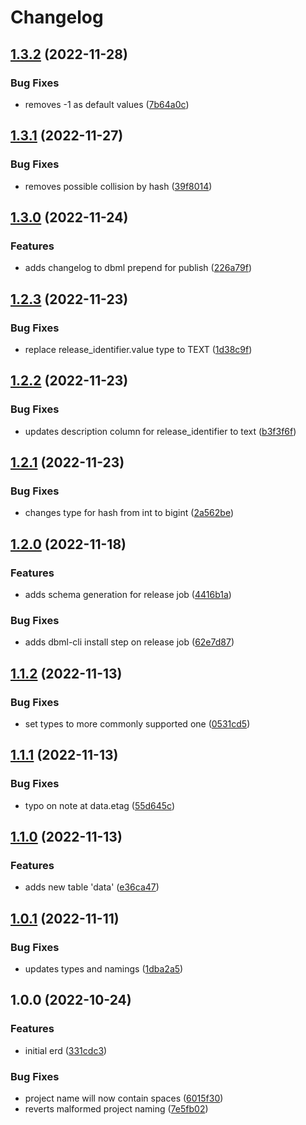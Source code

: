 # Changelog

## [1.3.2](https://github.com/state303/open-discogs-erd/compare/v1.3.1...v1.3.2) (2022-11-28)


### Bug Fixes

* removes -1 as default values ([7b64a0c](https://github.com/state303/open-discogs-erd/commit/7b64a0cf43feb7eb2f672e11736440c09fa3a207))

## [1.3.1](https://github.com/state303/open-discogs-erd/compare/v1.3.0...v1.3.1) (2022-11-27)


### Bug Fixes

* removes possible collision by hash ([39f8014](https://github.com/state303/open-discogs-erd/commit/39f8014fac6b95a5fc8d42120818a55e1032a07b))

## [1.3.0](https://github.com/state303/open-discogs-erd/compare/v1.2.3...v1.3.0) (2022-11-24)


### Features

* adds changelog to dbml prepend for publish ([226a79f](https://github.com/state303/open-discogs-erd/commit/226a79fb5361a2eafd603b92787e8d4a593f6189))

## [1.2.3](https://github.com/state303/open-discogs-erd/compare/v1.2.2...v1.2.3) (2022-11-23)


### Bug Fixes

* replace release_identifier.value type to TEXT ([1d38c9f](https://github.com/state303/open-discogs-erd/commit/1d38c9fabe53b1f92fa7f30170917abb67342c8b))

## [1.2.2](https://github.com/state303/open-discogs-erd/compare/v1.2.1...v1.2.2) (2022-11-23)


### Bug Fixes

* updates description column for release_identifier to text ([b3f3f6f](https://github.com/state303/open-discogs-erd/commit/b3f3f6f0b162ca30a8fc8a85d9ecec9a7d9de8fb))

## [1.2.1](https://github.com/state303/open-discogs-erd/compare/v1.2.0...v1.2.1) (2022-11-23)


### Bug Fixes

* changes type for hash from int to bigint ([2a562be](https://github.com/state303/open-discogs-erd/commit/2a562be0b72e37ea9b9ed2c30dc406c2f5884def))

## [1.2.0](https://github.com/state303/open-discogs-erd/compare/v1.1.2...v1.2.0) (2022-11-18)


### Features

* adds schema generation for release job ([4416b1a](https://github.com/state303/open-discogs-erd/commit/4416b1a4230bf7b0b21c5dcdbd56091ed92cec8f))


### Bug Fixes

* adds dbml-cli install step on release job ([62e7d87](https://github.com/state303/open-discogs-erd/commit/62e7d8765e833d99eb6cc5bddba9bf22411b661c))

## [1.1.2](https://github.com/state303/open-discogs-erd/compare/v1.1.1...v1.1.2) (2022-11-13)


### Bug Fixes

* set types to more commonly supported one ([0531cd5](https://github.com/state303/open-discogs-erd/commit/0531cd57958c0afd7fa4a1f7d2af55be7e4f178c))

## [1.1.1](https://github.com/state303/open-discogs-erd/compare/v1.1.0...v1.1.1) (2022-11-13)


### Bug Fixes

* typo on note at data.etag ([55d645c](https://github.com/state303/open-discogs-erd/commit/55d645cc953250f6dd37733c2519e3acd0395dab))

## [1.1.0](https://github.com/state303/open-discogs-erd/compare/v1.0.1...v1.1.0) (2022-11-13)


### Features

* adds new table 'data' ([e36ca47](https://github.com/state303/open-discogs-erd/commit/e36ca4732d30a859ec8795fdef836e70209f802f))

## [1.0.1](https://github.com/state303/open-discogs-erd/compare/v1.0.0...v1.0.1) (2022-11-11)


### Bug Fixes

* updates types and namings ([1dba2a5](https://github.com/state303/open-discogs-erd/commit/1dba2a54d66a1a0370429af55c816c3aab763e90))

## 1.0.0 (2022-10-24)


### Features

* initial erd ([331cdc3](https://github.com/state303/open-discogs-erd/commit/331cdc386428c0ea41ee4425c5e4edb69ebe366b))


### Bug Fixes

* project name will now contain spaces ([6015f30](https://github.com/state303/open-discogs-erd/commit/6015f30473d2b9f918693dd829e2eb85cc3f7bad))
* reverts malformed project naming ([7e5fb02](https://github.com/state303/open-discogs-erd/commit/7e5fb02d4d0fef0a6f871bb4cff031a9e9d3a8d0))
